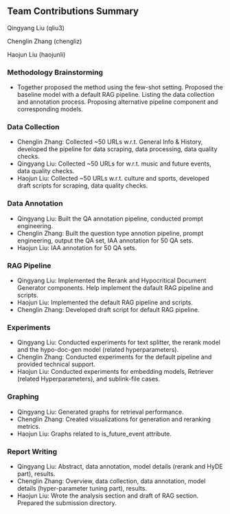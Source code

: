 ## Team Contributions Summary

Qingyang Liu (qliu3)

Chenglin Zhang (chengliz)

Haojun Liu (haojunli)

### Methodology Brainstorming

* Together proposed the method using the few-shot setting. Proposed the baseline model with a default RAG pipeline. Listing the data collection and annotation process. Proposing alternative pipeline component and corresponding models.

### Data Collection

- Chenglin Zhang: Collected ~50 URLs w.r.t. General Info & History, developed the pipeline for data scraping, data processing, data quality checks.
- Qingyang Liu: Collected ~50 URLs for w.r.t. music and future events, data quality checks.
- Haojun Liu: Collected ~50 URLs w.r.t. culture and sports, developed draft scripts for scraping, data quality checks.

### Data Annotation

* Qingyang Liu: Built the QA annotation pipeline, conducted prompt engineering.
* Chenglin Zhang: Built the question type annotion pipeline, prompt engineering, output the QA set, IAA annotation for 50 QA sets.
* Haojun Liu: IAA annotation for 50 QA sets.

### RAG Pipeline

* Qingyang Liu: Implemented the Rerank and Hypocritical Document Generator components. Help implement the dafault RAG pipeline and scripts.
* Haojun Liu: Implemented the default RAG pipeline and scripts.
* Chenglin Zhang: Developed draft script for default RAG pipeline.

### Experiments

* Qingyang Liu: Conducted experiments for text splitter, the rerank model and the hypo-doc-gen model (related hyperparameters).
* Chenglin Zhang: Conducted experiments for the default pipeline and provided technical support.
* Haojun Liu: Conducted experiments for embedding models, Retriever (related Hyperparameters), and sublink-file cases.

### Graphing

* Qingyang Liu: Generated graphs for retrieval performance.
* Chenglin Zhang: Created visualizations for generation and reranking metrics.
* Haojun Liu: Graphs related to is_future_event attribute.

### Report Writing

* Qingyang Liu: Abstract, data annotation, model details (rerank and HyDE part), results.
* Chenglin Zhang: Overview, data collection, data annotation, model details (hyper-parameter tuning part), results.
* Haojun Liu: Wrote the analysis section and draft of RAG section. Prepared the submission directory.
